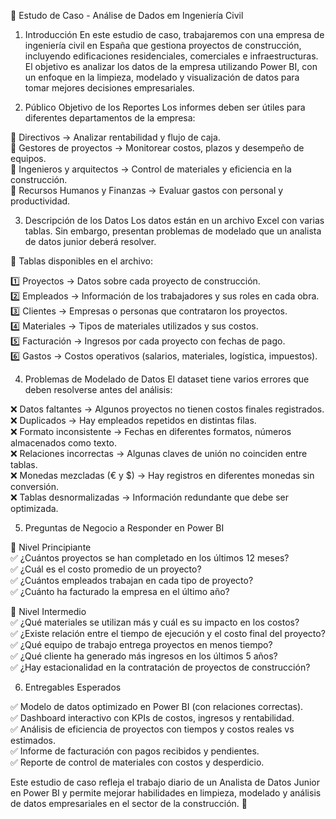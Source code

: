 📌 Estudo de Caso - Análise de Dados em Ingeniería Civil 
1. Introducción
En este estudio de caso, trabajaremos con una empresa de ingeniería civil en España que gestiona proyectos de construcción, incluyendo edificaciones residenciales, comerciales e infraestructuras.
El objetivo es analizar los datos de la empresa utilizando Power BI, con un enfoque en la limpieza, modelado y visualización de datos para tomar mejores decisiones empresariales.

2. Público Objetivo de los Reportes
Los informes deben ser útiles para diferentes departamentos de la empresa:

🔹 Directivos → Analizar rentabilidad y flujo de caja.<br />
🔹 Gestores de proyectos → Monitorear costos, plazos y desempeño de equipos.<br />
🔹 Ingenieros y arquitectos → Control de materiales y eficiencia en la construcción.<br />
🔹 Recursos Humanos y Finanzas → Evaluar gastos con personal y productividad.<br />

3. Descripción de los Datos
Los datos están en un archivo Excel con varias tablas. Sin embargo, presentan problemas de modelado que un analista de datos junior deberá resolver.

📌 Tablas disponibles en el archivo:<br />

1️⃣ Proyectos → Datos sobre cada proyecto de construcción.<br />
2️⃣ Empleados → Información de los trabajadores y sus roles en cada obra.<br />
3️⃣ Clientes → Empresas o personas que contrataron los proyectos.<br />
4️⃣ Materiales → Tipos de materiales utilizados y sus costos.<br />
5️⃣ Facturación → Ingresos por cada proyecto con fechas de pago.<br />
6️⃣ Gastos → Costos operativos (salarios, materiales, logística, impuestos).<br />

4. Problemas de Modelado de Datos
El dataset tiene varios errores que deben resolverse antes del análisis:<br />

❌ Datos faltantes → Algunos proyectos no tienen costos finales registrados.<br />
❌ Duplicados → Hay empleados repetidos en distintas filas.<br />
❌ Formato inconsistente → Fechas en diferentes formatos, números almacenados como texto.<br />
❌ Relaciones incorrectas → Algunas claves de unión no coinciden entre tablas.<br />
❌ Monedas mezcladas (€ y $) → Hay registros en diferentes monedas sin conversión.<br />
❌ Tablas desnormalizadas → Información redundante que debe ser optimizada.<br />

5. Preguntas de Negocio a Responder en Power BI<br />

🔹 Nivel Principiante<br />
✅ ¿Cuántos proyectos se han completado en los últimos 12 meses?<br />
✅ ¿Cuál es el costo promedio de un proyecto?<br />
✅ ¿Cuántos empleados trabajan en cada tipo de proyecto?<br />
✅ ¿Cuánto ha facturado la empresa en el último año?<br />

🔹 Nivel Intermedio<br />
✅ ¿Qué materiales se utilizan más y cuál es su impacto en los costos?<br />
✅ ¿Existe relación entre el tiempo de ejecución y el costo final del proyecto?<br />
✅ ¿Qué equipo de trabajo entrega proyectos en menos tiempo?<br />
✅ ¿Qué cliente ha generado más ingresos en los últimos 5 años?<br />
✅ ¿Hay estacionalidad en la contratación de proyectos de construcción?<br />

6. Entregables Esperados<br />

✅ Modelo de datos optimizado en Power BI (con relaciones correctas).<br />
✅ Dashboard interactivo con KPIs de costos, ingresos y rentabilidad.<br />
✅ Análisis de eficiencia de proyectos con tiempos y costos reales vs estimados.<br />
✅ Informe de facturación con pagos recibidos y pendientes.<br />
✅ Reporte de control de materiales con costos y desperdicio.<br />

Este estudio de caso refleja el trabajo diario de un Analista de Datos Junior en Power BI y permite mejorar habilidades en limpieza, modelado y análisis de datos empresariales en el sector de la construcción. 🚀

